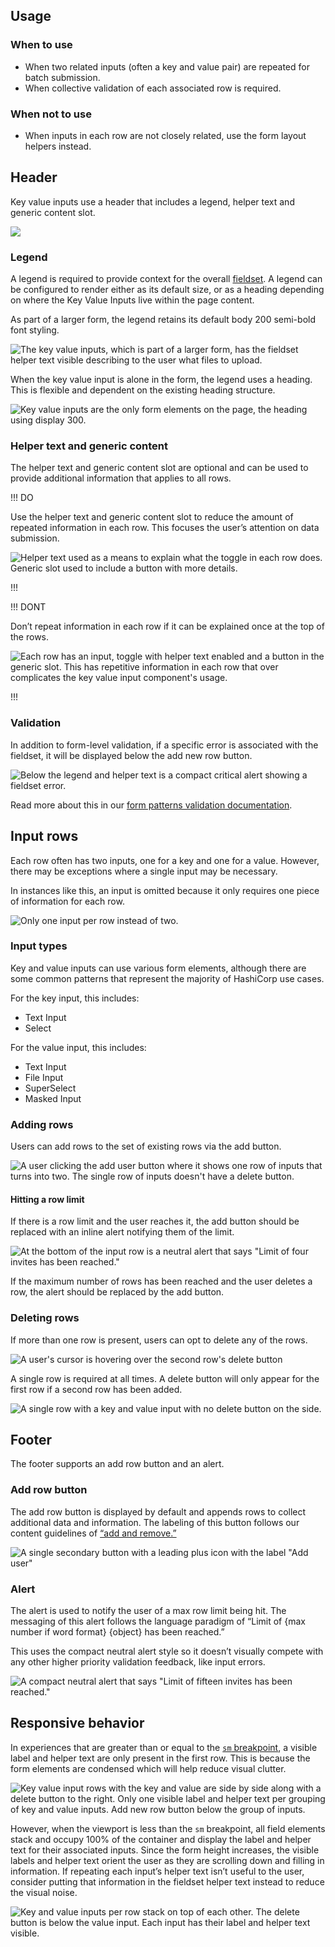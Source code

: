 ## Usage

### When to use

- When two related inputs (often a key and value pair) are repeated for batch submission.
- When collective validation of each associated row is required.

### When not to use

- When inputs in each row are not closely related, use the form layout helpers instead.

## Header

Key value inputs use a header that includes a legend, helper text and generic content slot.

![](/assets/components/form/key-value-inputs/key-value-inputs-legend-content.png)

### Legend

A legend is required to provide context for the overall [fieldset](https://developer.mozilla.org/en-US/docs/Web/HTML/Reference/Elements/fieldset). A legend can be configured to render either as its default size, or as a heading depending on where the Key Value Inputs live within the page content.

As part of a larger form, the legend retains its default body 200 semi-bold font styling.

![The key value inputs, which is part of a larger form, has the fieldset helper text visible describing to the user what files to upload.](/assets/components/form/key-value-inputs/key-value-inputs-legend-part-of-larger-form.png)

When the key value input is alone in the form, the legend uses a heading. This is flexible and dependent on the existing heading structure.

![Key value inputs are the only form elements on the page, the heading using display 300.](/assets/components/form/key-value-inputs/key-value-inputs-legend-alone-in-form.png)

### Helper text and generic content

The helper text and generic content slot are optional and can be used to provide additional information that applies to all rows.

!!! DO

Use the helper text and generic content slot to reduce the amount of repeated information in each row. This focuses the user’s attention on data submission.

![Helper text used as a means to explain what the toggle in each row does. Generic slot used to include a button with more details.](/assets/components/form/key-value-inputs/key-value-inputs-helper-generic-do.png)

!!!

!!! DONT

Don’t repeat information in each row if it can be explained once at the top of the rows.

![Each row has an input, toggle with helper text enabled and a button in the generic slot. This has repetitive information in each row that over complicates the key value input component's usage.](/assets/components/form/key-value-inputs/key-value-inputs-helper-generic-dont.png)

!!!

### Validation

In addition to form-level validation, if a specific error is associated with the fieldset, it will be displayed below the add new row button.

![Below the legend and helper text is a compact critical alert showing a fieldset error.](/assets/components/form/key-value-inputs/key-value-inputs-fieldset-error.png)

Read more about this in our [form patterns validation documentation](/patterns/form-patterns?tab=validation).

## Input rows

Each row often has two inputs, one for a key and one for a value. However, there may be exceptions where a single input may be necessary. 

In instances like this, an input is omitted because it only requires one piece of information for each row.

![Only one input per row instead of two. ](/assets/components/form/key-value-inputs/key-value-inputs-value-only.png)

### Input types

Key and value inputs can use various form elements, although there are some common patterns that represent the majority of HashiCorp use cases.

For the key input, this includes:

- Text Input
- Select

For the value input, this includes:

- Text Input
- File Input
- SuperSelect
- Masked Input

### Adding rows

Users can add rows to the set of existing rows via the add button.

![A user clicking the add user button where it shows one row of inputs that turns into two. The single row of inputs doesn't have a delete button.](/assets/components/form/key-value-inputs/key-value-inputs-adding-row.png)

#### Hitting a row limit

If there is a row limit and the user reaches it, the add button should be replaced with an inline alert notifying them of the limit.

![At the bottom of the input row is a neutral alert that says "Limit of four invites has been reached."](/assets/components/form/key-value-inputs/key-value-inputs-row-limit.png)

If the maximum number of rows has been reached and the user deletes a row, the alert should be replaced by the add button.

### Deleting rows

If more than one row is present, users can opt to delete any of the rows.

![A user's cursor is hovering over the second row's delete button](/assets/components/form/key-value-inputs/key-value-inputs-ip-delete-any-row.png)

A single row is required at all times. A delete button will only appear for the first row if a second row has been added.

![A single row with a key and value input with no delete button on the side.](/assets/components/form/key-value-inputs/key-value-inputs-single-row.png)

## Footer

The footer supports an add row button and an alert.

### Add row button

The add row button is displayed by default and appends rows to collect additional data and information. The labeling of this button follows our content guidelines of [“add and remove.”](/content/writing-style#add-and-remove)

![A single secondary button with a leading plus icon with the label "Add user"](/assets/components/form/key-value-inputs/key-value-inputs-footer-add-button.png)

### Alert

The alert is used to notify the user of a max row limit being hit. The messaging of this alert follows the language paradigm of “Limit of {max number if word format} {object} has been reached.” 

This uses the compact neutral alert style so it doesn’t visually compete with any other higher priority validation feedback, like input errors.

![A compact neutral alert that says "Limit of fifteen invites has been reached."](/assets/components/form/key-value-inputs/key-value-inputs-footer-notification.png)

## Responsive behavior

In experiences that are greater than or equal to the [`sm` breakpoint](/foundations/breakpoints), a visible label and helper text are only present in the first row. This is because the form elements are condensed which will help reduce visual clutter.

![Key value input rows with the key and value are side by side along with a delete button to the right. Only one visible label and helper text per grouping of key and value inputs. Add new row button below the group of inputs.](/assets/components/form/key-value-inputs/key-value-inputs-ip-address-desktop.png)

However, when the viewport is less than the `sm` breakpoint, all field elements stack and occupy 100% of the container and display the label and helper text for their associated inputs. Since the form height increases, the visible labels and helper text orient the user as they are scrolling down and filling in information. If repeating each input’s helper text isn’t useful to the user, consider putting that information in the fieldset helper text instead to reduce the visual noise.

![Key and value inputs per row stack on top of each other. The delete button is below the value input. Each input has their label and helper text visible.](/assets/components/form/key-value-inputs/key-value-inputs-ip-address-mobile.png)